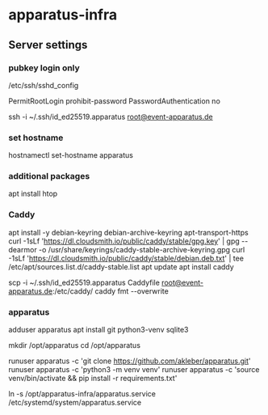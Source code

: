 # apparatus-infra

## Server settings

### pubkey login only

/etc/ssh/sshd_config

PermitRootLogin prohibit-password
PasswordAuthentication no

ssh -i ~/.ssh/id_ed25519.apparatus root@event-apparatus.de

### set hostname

hostnamectl set-hostname apparatus

### additional packages

apt install htop

### Caddy

apt install -y debian-keyring debian-archive-keyring apt-transport-https
curl -1sLf 'https://dl.cloudsmith.io/public/caddy/stable/gpg.key' | gpg --dearmor -o /usr/share/keyrings/caddy-stable-archive-keyring.gpg
curl -1sLf 'https://dl.cloudsmith.io/public/caddy/stable/debian.deb.txt' | tee /etc/apt/sources.list.d/caddy-stable.list
apt update
apt install caddy


scp -i ~/.ssh/id_ed25519.apparatus Caddyfile root@event-apparatus.de:/etc/caddy/
caddy fmt --overwrite

### apparatus

adduser apparatus
apt install git python3-venv sqlite3

mkdir /opt/apparatus
cd /opt/apparatus

runuser apparatus -c 'git clone https://github.com/akleber/apparatus.git'
runuser apparatus -c 'python3 -m venv venv'
runuser apparatus -c 'source venv/bin/activate && pip install -r requirements.txt'

ln -s /opt/apparatus-infra/apparatus.service /etc/systemd/system/apparatus.service
